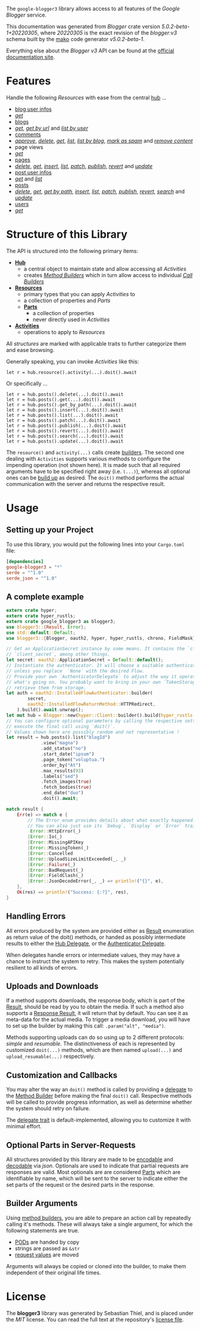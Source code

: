 <!---
DO NOT EDIT !
This file was generated automatically from 'src/generator/templates/api/README.md.mako'
DO NOT EDIT !
-->
The `google-blogger3` library allows access to all features of the *Google Blogger* service.

This documentation was generated from *Blogger* crate version *5.0.2-beta-1+20220305*, where *20220305* is the exact revision of the *blogger:v3* schema built by the [mako](http://www.makotemplates.org/) code generator *v5.0.2-beta-1*.

Everything else about the *Blogger* *v3* API can be found at the
[official documentation site](https://developers.google.com/blogger/docs/3.0/getting_started).
# Features

Handle the following *Resources* with ease from the central [hub](https://docs.rs/google-blogger3/5.0.2-beta-1+20220305/google_blogger3/Blogger) ... 

* [blog user infos](https://docs.rs/google-blogger3/5.0.2-beta-1+20220305/google_blogger3/api::BlogUserInfo)
 * [*get*](https://docs.rs/google-blogger3/5.0.2-beta-1+20220305/google_blogger3/api::BlogUserInfoGetCall)
* [blogs](https://docs.rs/google-blogger3/5.0.2-beta-1+20220305/google_blogger3/api::Blog)
 * [*get*](https://docs.rs/google-blogger3/5.0.2-beta-1+20220305/google_blogger3/api::BlogGetCall), [*get by url*](https://docs.rs/google-blogger3/5.0.2-beta-1+20220305/google_blogger3/api::BlogGetByUrlCall) and [*list by user*](https://docs.rs/google-blogger3/5.0.2-beta-1+20220305/google_blogger3/api::BlogListByUserCall)
* [comments](https://docs.rs/google-blogger3/5.0.2-beta-1+20220305/google_blogger3/api::Comment)
 * [*approve*](https://docs.rs/google-blogger3/5.0.2-beta-1+20220305/google_blogger3/api::CommentApproveCall), [*delete*](https://docs.rs/google-blogger3/5.0.2-beta-1+20220305/google_blogger3/api::CommentDeleteCall), [*get*](https://docs.rs/google-blogger3/5.0.2-beta-1+20220305/google_blogger3/api::CommentGetCall), [*list*](https://docs.rs/google-blogger3/5.0.2-beta-1+20220305/google_blogger3/api::CommentListCall), [*list by blog*](https://docs.rs/google-blogger3/5.0.2-beta-1+20220305/google_blogger3/api::CommentListByBlogCall), [*mark as spam*](https://docs.rs/google-blogger3/5.0.2-beta-1+20220305/google_blogger3/api::CommentMarkAsSpamCall) and [*remove content*](https://docs.rs/google-blogger3/5.0.2-beta-1+20220305/google_blogger3/api::CommentRemoveContentCall)
* page views
 * [*get*](https://docs.rs/google-blogger3/5.0.2-beta-1+20220305/google_blogger3/api::PageViewGetCall)
* [pages](https://docs.rs/google-blogger3/5.0.2-beta-1+20220305/google_blogger3/api::Page)
 * [*delete*](https://docs.rs/google-blogger3/5.0.2-beta-1+20220305/google_blogger3/api::PageDeleteCall), [*get*](https://docs.rs/google-blogger3/5.0.2-beta-1+20220305/google_blogger3/api::PageGetCall), [*insert*](https://docs.rs/google-blogger3/5.0.2-beta-1+20220305/google_blogger3/api::PageInsertCall), [*list*](https://docs.rs/google-blogger3/5.0.2-beta-1+20220305/google_blogger3/api::PageListCall), [*patch*](https://docs.rs/google-blogger3/5.0.2-beta-1+20220305/google_blogger3/api::PagePatchCall), [*publish*](https://docs.rs/google-blogger3/5.0.2-beta-1+20220305/google_blogger3/api::PagePublishCall), [*revert*](https://docs.rs/google-blogger3/5.0.2-beta-1+20220305/google_blogger3/api::PageRevertCall) and [*update*](https://docs.rs/google-blogger3/5.0.2-beta-1+20220305/google_blogger3/api::PageUpdateCall)
* [post user infos](https://docs.rs/google-blogger3/5.0.2-beta-1+20220305/google_blogger3/api::PostUserInfo)
 * [*get*](https://docs.rs/google-blogger3/5.0.2-beta-1+20220305/google_blogger3/api::PostUserInfoGetCall) and [*list*](https://docs.rs/google-blogger3/5.0.2-beta-1+20220305/google_blogger3/api::PostUserInfoListCall)
* [posts](https://docs.rs/google-blogger3/5.0.2-beta-1+20220305/google_blogger3/api::Post)
 * [*delete*](https://docs.rs/google-blogger3/5.0.2-beta-1+20220305/google_blogger3/api::PostDeleteCall), [*get*](https://docs.rs/google-blogger3/5.0.2-beta-1+20220305/google_blogger3/api::PostGetCall), [*get by path*](https://docs.rs/google-blogger3/5.0.2-beta-1+20220305/google_blogger3/api::PostGetByPathCall), [*insert*](https://docs.rs/google-blogger3/5.0.2-beta-1+20220305/google_blogger3/api::PostInsertCall), [*list*](https://docs.rs/google-blogger3/5.0.2-beta-1+20220305/google_blogger3/api::PostListCall), [*patch*](https://docs.rs/google-blogger3/5.0.2-beta-1+20220305/google_blogger3/api::PostPatchCall), [*publish*](https://docs.rs/google-blogger3/5.0.2-beta-1+20220305/google_blogger3/api::PostPublishCall), [*revert*](https://docs.rs/google-blogger3/5.0.2-beta-1+20220305/google_blogger3/api::PostRevertCall), [*search*](https://docs.rs/google-blogger3/5.0.2-beta-1+20220305/google_blogger3/api::PostSearchCall) and [*update*](https://docs.rs/google-blogger3/5.0.2-beta-1+20220305/google_blogger3/api::PostUpdateCall)
* [users](https://docs.rs/google-blogger3/5.0.2-beta-1+20220305/google_blogger3/api::User)
 * [*get*](https://docs.rs/google-blogger3/5.0.2-beta-1+20220305/google_blogger3/api::UserGetCall)




# Structure of this Library

The API is structured into the following primary items:

* **[Hub](https://docs.rs/google-blogger3/5.0.2-beta-1+20220305/google_blogger3/Blogger)**
    * a central object to maintain state and allow accessing all *Activities*
    * creates [*Method Builders*](https://docs.rs/google-blogger3/5.0.2-beta-1+20220305/google_blogger3/client::MethodsBuilder) which in turn
      allow access to individual [*Call Builders*](https://docs.rs/google-blogger3/5.0.2-beta-1+20220305/google_blogger3/client::CallBuilder)
* **[Resources](https://docs.rs/google-blogger3/5.0.2-beta-1+20220305/google_blogger3/client::Resource)**
    * primary types that you can apply *Activities* to
    * a collection of properties and *Parts*
    * **[Parts](https://docs.rs/google-blogger3/5.0.2-beta-1+20220305/google_blogger3/client::Part)**
        * a collection of properties
        * never directly used in *Activities*
* **[Activities](https://docs.rs/google-blogger3/5.0.2-beta-1+20220305/google_blogger3/client::CallBuilder)**
    * operations to apply to *Resources*

All *structures* are marked with applicable traits to further categorize them and ease browsing.

Generally speaking, you can invoke *Activities* like this:

```Rust,ignore
let r = hub.resource().activity(...).doit().await
```

Or specifically ...

```ignore
let r = hub.posts().delete(...).doit().await
let r = hub.posts().get(...).doit().await
let r = hub.posts().get_by_path(...).doit().await
let r = hub.posts().insert(...).doit().await
let r = hub.posts().list(...).doit().await
let r = hub.posts().patch(...).doit().await
let r = hub.posts().publish(...).doit().await
let r = hub.posts().revert(...).doit().await
let r = hub.posts().search(...).doit().await
let r = hub.posts().update(...).doit().await
```

The `resource()` and `activity(...)` calls create [builders][builder-pattern]. The second one dealing with `Activities` 
supports various methods to configure the impending operation (not shown here). It is made such that all required arguments have to be 
specified right away (i.e. `(...)`), whereas all optional ones can be [build up][builder-pattern] as desired.
The `doit()` method performs the actual communication with the server and returns the respective result.

# Usage

## Setting up your Project

To use this library, you would put the following lines into your `Cargo.toml` file:

```toml
[dependencies]
google-blogger3 = "*"
serde = "^1.0"
serde_json = "^1.0"
```

## A complete example

```Rust
extern crate hyper;
extern crate hyper_rustls;
extern crate google_blogger3 as blogger3;
use blogger3::{Result, Error};
use std::default::Default;
use blogger3::{Blogger, oauth2, hyper, hyper_rustls, chrono, FieldMask};

// Get an ApplicationSecret instance by some means. It contains the `client_id` and 
// `client_secret`, among other things.
let secret: oauth2::ApplicationSecret = Default::default();
// Instantiate the authenticator. It will choose a suitable authentication flow for you, 
// unless you replace  `None` with the desired Flow.
// Provide your own `AuthenticatorDelegate` to adjust the way it operates and get feedback about 
// what's going on. You probably want to bring in your own `TokenStorage` to persist tokens and
// retrieve them from storage.
let auth = oauth2::InstalledFlowAuthenticator::builder(
        secret,
        oauth2::InstalledFlowReturnMethod::HTTPRedirect,
    ).build().await.unwrap();
let mut hub = Blogger::new(hyper::Client::builder().build(hyper_rustls::HttpsConnectorBuilder::new().with_native_roots().https_or_http().enable_http1().enable_http2().build()), auth);
// You can configure optional parameters by calling the respective setters at will, and
// execute the final call using `doit()`.
// Values shown here are possibly random and not representative !
let result = hub.posts().list("blogId")
             .view("magna")
             .add_status("no")
             .start_date("ipsum")
             .page_token("voluptua.")
             .order_by("At")
             .max_results(93)
             .labels("sed")
             .fetch_images(true)
             .fetch_bodies(true)
             .end_date("duo")
             .doit().await;

match result {
    Err(e) => match e {
        // The Error enum provides details about what exactly happened.
        // You can also just use its `Debug`, `Display` or `Error` traits
         Error::HttpError(_)
        |Error::Io(_)
        |Error::MissingAPIKey
        |Error::MissingToken(_)
        |Error::Cancelled
        |Error::UploadSizeLimitExceeded(_, _)
        |Error::Failure(_)
        |Error::BadRequest(_)
        |Error::FieldClash(_)
        |Error::JsonDecodeError(_, _) => println!("{}", e),
    },
    Ok(res) => println!("Success: {:?}", res),
}

```
## Handling Errors

All errors produced by the system are provided either as [Result](https://docs.rs/google-blogger3/5.0.2-beta-1+20220305/google_blogger3/client::Result) enumeration as return value of
the doit() methods, or handed as possibly intermediate results to either the 
[Hub Delegate](https://docs.rs/google-blogger3/5.0.2-beta-1+20220305/google_blogger3/client::Delegate), or the [Authenticator Delegate](https://docs.rs/yup-oauth2/*/yup_oauth2/trait.AuthenticatorDelegate.html).

When delegates handle errors or intermediate values, they may have a chance to instruct the system to retry. This 
makes the system potentially resilient to all kinds of errors.

## Uploads and Downloads
If a method supports downloads, the response body, which is part of the [Result](https://docs.rs/google-blogger3/5.0.2-beta-1+20220305/google_blogger3/client::Result), should be
read by you to obtain the media.
If such a method also supports a [Response Result](https://docs.rs/google-blogger3/5.0.2-beta-1+20220305/google_blogger3/client::ResponseResult), it will return that by default.
You can see it as meta-data for the actual media. To trigger a media download, you will have to set up the builder by making
this call: `.param("alt", "media")`.

Methods supporting uploads can do so using up to 2 different protocols: 
*simple* and *resumable*. The distinctiveness of each is represented by customized 
`doit(...)` methods, which are then named `upload(...)` and `upload_resumable(...)` respectively.

## Customization and Callbacks

You may alter the way an `doit()` method is called by providing a [delegate](https://docs.rs/google-blogger3/5.0.2-beta-1+20220305/google_blogger3/client::Delegate) to the 
[Method Builder](https://docs.rs/google-blogger3/5.0.2-beta-1+20220305/google_blogger3/client::CallBuilder) before making the final `doit()` call. 
Respective methods will be called to provide progress information, as well as determine whether the system should 
retry on failure.

The [delegate trait](https://docs.rs/google-blogger3/5.0.2-beta-1+20220305/google_blogger3/client::Delegate) is default-implemented, allowing you to customize it with minimal effort.

## Optional Parts in Server-Requests

All structures provided by this library are made to be [encodable](https://docs.rs/google-blogger3/5.0.2-beta-1+20220305/google_blogger3/client::RequestValue) and 
[decodable](https://docs.rs/google-blogger3/5.0.2-beta-1+20220305/google_blogger3/client::ResponseResult) via *json*. Optionals are used to indicate that partial requests are responses 
are valid.
Most optionals are are considered [Parts](https://docs.rs/google-blogger3/5.0.2-beta-1+20220305/google_blogger3/client::Part) which are identifiable by name, which will be sent to 
the server to indicate either the set parts of the request or the desired parts in the response.

## Builder Arguments

Using [method builders](https://docs.rs/google-blogger3/5.0.2-beta-1+20220305/google_blogger3/client::CallBuilder), you are able to prepare an action call by repeatedly calling it's methods.
These will always take a single argument, for which the following statements are true.

* [PODs][wiki-pod] are handed by copy
* strings are passed as `&str`
* [request values](https://docs.rs/google-blogger3/5.0.2-beta-1+20220305/google_blogger3/client::RequestValue) are moved

Arguments will always be copied or cloned into the builder, to make them independent of their original life times.

[wiki-pod]: http://en.wikipedia.org/wiki/Plain_old_data_structure
[builder-pattern]: http://en.wikipedia.org/wiki/Builder_pattern
[google-go-api]: https://github.com/google/google-api-go-client

# License
The **blogger3** library was generated by Sebastian Thiel, and is placed 
under the *MIT* license.
You can read the full text at the repository's [license file][repo-license].

[repo-license]: https://github.com/Byron/google-apis-rsblob/main/LICENSE.md

